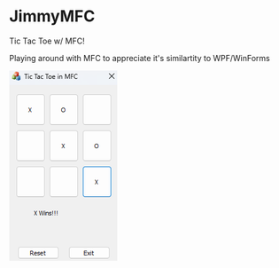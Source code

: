 # JimmyMFC

Tic Tac Toe w/ MFC! 

Playing around with MFC to appreciate it's similartity to WPF/WinForms

![alt text](image-1.png)